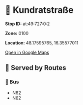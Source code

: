 # 🚉 Kundratstraße


**Stop ID:** at:49:727:0:2

**Zone:** 0100

**Location:** 48.17595765, 16.35577011

[Open in Google Maps](https://www.google.com/maps?q=48.17595765,16.35577011)

## 🚆 Served by Routes

### 🚌 Bus
- N62
- N62